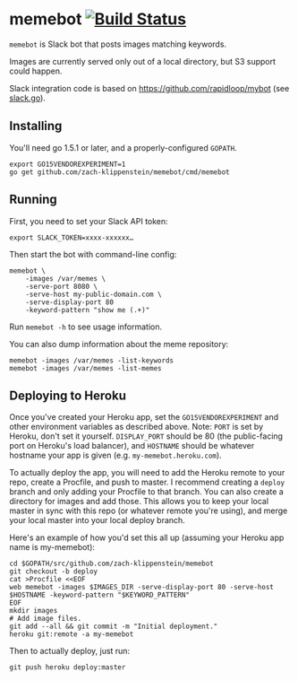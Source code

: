 
# memebot [![Build Status](https://travis-ci.org/zach-klippenstein/memebot.svg)](https://travis-ci.org/zach-klippenstein/memebot)

`memebot` is Slack bot that posts images matching keywords.

Images are currently served only out of a local directory, but S3 support could happen.

Slack integration code is based on https://github.com/rapidloop/mybot (see [slack.go](slack.go)).

## Installing

You'll need go 1.5.1 or later, and a properly-configured `GOPATH`.

    export GO15VENDOREXPERIMENT=1
    go get github.com/zach-klippenstein/memebot/cmd/memebot

## Running

First, you need to set your Slack API token:

    export SLACK_TOKEN=xxxx-xxxxxx…

Then start the bot with command-line config:

    memebot \
        -images /var/memes \
        -serve-port 8080 \
        -serve-host my-public-domain.com \
        -serve-display-port 80
        -keyword-pattern "show me (.+)"

Run `memebot -h` to see usage information.

You can also dump information about the meme repository:

    memebot -images /var/memes -list-keywords
    memebot -images /var/memes -list-memes

## Deploying to Heroku

Once you've created your Heroku app, set the `GO15VENDOREXPERIMENT` and other environment variables as described above. Note: `PORT` is set by Heroku, don't set it yourself. `DISPLAY_PORT` should be 80 (the public-facing port on Heroku's load balancer), and `HOSTNAME` should be whatever hostname your app is given (e.g. `my-memebot.heroku.com`).

To actually deploy the app, you will need to add the Heroku remote to your repo, create a Procfile, and push to master. I recommend creating a `deploy` branch and only adding your Procfile to that branch. You can also create a directory for images and add those. This allows you to keep your local master in sync with this repo (or whatever remote you're using), and merge your local master into your local deploy branch. 

Here's an example of how you'd set this all up (assuming your Heroku app name is my-memebot):

    cd $GOPATH/src/github.com/zach-klippenstein/memebot
    git checkout -b deploy
    cat >Procfile <<EOF
    web memebot -images $IMAGES_DIR -serve-display-port 80 -serve-host $HOSTNAME -keyword-pattern "$KEYWORD_PATTERN"
    EOF
    mkdir images
    # Add image files.
    git add --all && git commit -m "Initial deployment."
    heroku git:remote -a my-memebot
    
Then to actually deploy, just run:
    
    git push heroku deploy:master
